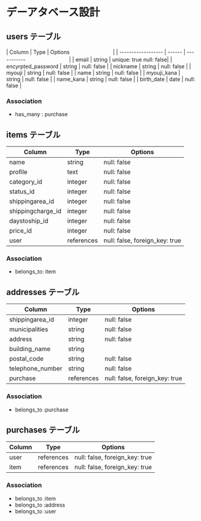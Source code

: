 # デーアタベース設計

## users テーブル

| Column               | Type   | Options     　　　　　　　　|
| ------------------   | ------ | ----------- 　　　　　　　　|
| email                | string | unique: true  null: false|
| encyrpted_password   | string | null: false              |
| nickname             | string | null: false              |
| myouji               | string | null: false              |
| name                 | string | null: false              |
| myouji_kana          | string | null: false              |
| name_kana            | string | null: false              |
| birth_date           | date   | null: false              |

### Association

- has_many  : purchase


## items テーブル

| Column              | Type       | Options                        |
| ----------          | ---------- | ------------------------------ |
| name                | string     | null: false                    |
| profile             | text       | null: false                    |
| category_id         | integer    | null: false                    |
| status_id           | integer    | null: false                    |
| shippingarea_id     | integer    | null: false                    |
| shippingcharge_id   | integer    | null: false                    |
| daystoship_id       | integer    | null: false                    |
| price_id　　　       | integer    | null: false                    |
| user                | references | null: false, foreign_key: true |


### Association

- belongs_to: item



## addresses テーブル

| Column           | Type       | Options                        |
| ------------     | ---------- | ------------------------------ |
| shippingarea_id  | integer    | null: false                    |
| municipalities   | string     | null: false                    |
| address          | string     | null: false                    |
| building_name    | string     |                                |
| postal_code      | string     | null: false                    |
| telephone_number | string     | null: false                    |
| purchase         | references | null: false, foreign_key: true |

### Association

- belongs_to :purchase




## purchases テーブル

| Column        | Type       | Options                        |
| ------------  | ---------- | ------------------------------ |
| user          | references | null: false, foreign_key: true |
| item          | references | null: false, foreign_key: true |


### Association

- belongs_to :item
- belongs_to :address
- belongs_to :user
